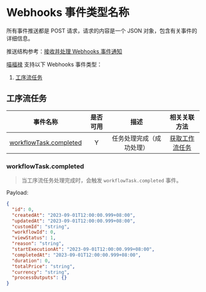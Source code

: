 # Webhooks 事件类型名称

所有事件推送都是 POST 请求，请求的内容是一个 JSON 对象，包含有关事件的详细信息。

推送结构参考：[接收并处理 Webhooks 事件通知](./7.1.webhooks.md#接收并处理-webhooks-事件通知)

[喵福禄][喵福禄] 支持以下 Webhooks 事件类型：

1. [工序流任务](#工序流任务)

## 工序流任务

|                       事件名称                        | 是否可用 |      描述      |               相关关联方法                |
|:-------------------------------------------------:|:----:|:------------:|:-----------------------------------:|
| [workflowTask.completed](#workflowTask.completed) |  Y   | 任务处理完成（成功处理） | [获取工作流任务](./8.api-docs.md#获取工序任务详情) |

### workflowTask.completed

> 当工序流任务处理完成时，会触发 `workflowTask.completed` 事件。

Payload:

```json
{
  "id": 0,
  "createdAt": "2023-09-01T12:00:00.999+08:00",
  "updatedAt": "2023-09-01T12:00:00.999+08:00",
  "customId": "string",
  "workflowId": 0,
  "viewStatus": 1,
  "reason": "string",
  "startExecutionAt": "2023-09-01T12:00:00.999+08:00",
  "completedAt": "2023-09-01T12:00:00.999+08:00",
  "duration": 0,
  "totalPrice": "string",
  "currency": "string",
  "processOutputs": {}
}
```


[喵福禄]: https://meowflow.com.cn/ "喵福禄"

